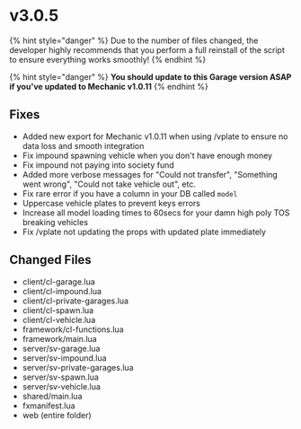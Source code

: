 # v3.0.5

{% hint style="danger" %}
Due to the number of files changed, the developer highly recommends that you perform a full reinstall of the script to ensure everything works smoothly!
{% endhint %}

{% hint style="danger" %}
**You should update to this Garage version ASAP if you've updated to Mechanic v1.0.11**
{% endhint %}

## Fixes

* Added new export for Mechanic v1.0.11 when using /vplate to ensure no data loss and smooth integration
* Fix impound spawning vehicle when you don't have enough money
* Fix impound not paying into society fund
* Added more verbose messages for "Could not transfer", "Something went wrong", "Could not take vehicle out", etc.
* Fix rare error if you have a column in your DB called `model`
* Uppercase vehicle plates to prevent keys errors
* Increase all model loading times to 60secs for your damn high poly TOS breaking vehicles
* Fix /vplate not updating the props with updated plate immediately

## Changed Files

* client/cl-garage.lua
* client/cl-impound.lua
* client/cl-private-garages.lua
* client/cl-spawn.lua
* client/cl-vehicle.lua
* framework/cl-functions.lua
* framework/main.lua
* server/sv-garage.lua
* server/sv-impound.lua
* server/sv-private-garages.lua
* server/sv-spawn.lua
* server/sv-vehicle.lua
* shared/main.lua
* fxmanifest.lua
* web (entire folder)

